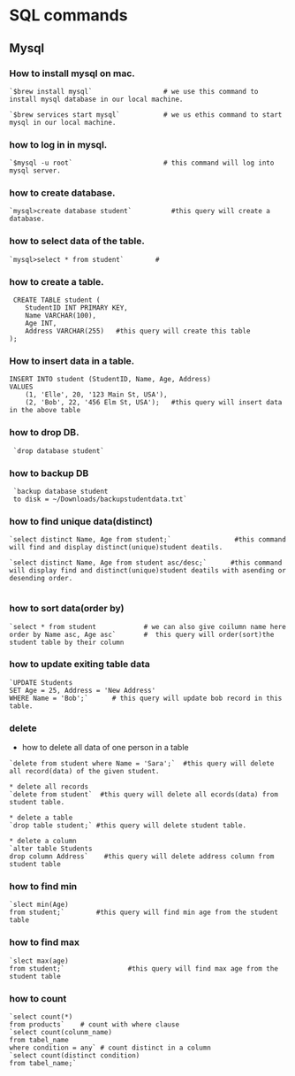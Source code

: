 # SQL commands

## Mysql


### How to install mysql on mac.
```shell
`$brew install mysql`                  # we use this command to install mysql database in our local machine.

`$brew services start mysql`           # we us ethis command to start mysql in our local machine.
```
### how to log in in mysql.
```shell
`$mysql -u root`                       # this command will log into mysql server.
```
### how to create database.
```shell
`mysql>create database student`          #this query will create a database.
```

 ### how to select data of the table.
 ```shell
`mysql>select * from student`        #
 ```

### how to create a table.
```shell
 CREATE TABLE student (
    StudentID INT PRIMARY KEY,
    Name VARCHAR(100),
    Age INT,
    Address VARCHAR(255)   #this query will create this table
);
```

### How to insert data in a table.
```shell
INSERT INTO student (StudentID, Name, Age, Address)
VALUES
    (1, 'Elle', 20, '123 Main St, USA'),
    (2, 'Bob', 22, '456 Elm St, USA');   #this query will insert data in the above table
```
 
### how to drop DB.
```shell
 `drop database student`
 ```

### how to backup DB
```shell
 `backup database student
 to disk = ~/Downloads/backupstudentdata.txt` 
```
 

### how to find unique data(distinct)
```shell
`select distinct Name, Age from student;`                #this command will find and display distinct(unique)student deatils.

`select distinct Name, Age from student asc/desc;`      #this command will display find and distinct(unique)student deatils with asending or desending order.


```

### how to sort data(order by)
```shell
`select * from student            # we can also give coilumn name here
order by Name asc, Age asc`       #  this query will order(sort)the student table by their column
```

### how to update exiting table data
```shell
`UPDATE Students
SET Age = 25, Address = 'New Address'
WHERE Name = 'Bob';`      # this query will update bob record in this table.
```
### delete

* how to  delete all data of one person in a table
```shell
`delete from student where Name = 'Sara';`  #this query will delete all record(data) of the given student.

* delete all records
`delete from student`  #this query will delete all ecords(data) from student table.

* delete a table
`drop table student;` #this query will delete student table.

* delete a column
`alter table Students
drop column Address`    #this query will delete address column from student table
```

### how to find min
```shell
`slect min(Age)
from student;`        #this query will find min age from the student table 
```

### how to find max
```shell
`slect max(age)
from student;`                #this query will find max age from the student table 
```

### how to count 
```shell
`select count(*)
from products`    # count with where clause
`select count(colunm_name)
from tabel_name
where condition = any` # count distinct in a column
`select count(distinct condition)
from tabel_name;`
```  






 